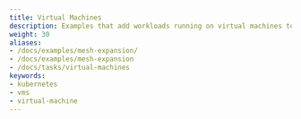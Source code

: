 ```yaml
---
title: Virtual Machines
description: Examples that add workloads running on virtual machines to an Istio mesh.
weight: 30
aliases:
- /docs/examples/mesh-expansion/
- /docs/examples/mesh-expansion
- /docs/tasks/virtual-machines
keywords:
- kubernetes
- vms
- virtual-machine
---
```

